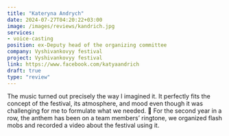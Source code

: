 ```yaml
---
title: "Kateryna Andrych"
date: 2024-07-27T04:20:22+03:00
image: /images/reviews/kandrich.jpg
services: 
- voice-casting
position: ex-Deputy head of the organizing committee
company: Vyshivankovyy festival
project: Vyshivankovyy festival
link: https://www.facebook.com/katyaandrich
draft: true
type: "review"
---
```


The music turned out precisely the way I imagined it. It perfectly fits the concept of the festival, its atmosphere, and mood even though it was challenging for me to formulate what we needed. 🙂 For the second year in a row, the anthem has been on a team members’ ringtone, we organized flash mobs and recorded a video about the festival using it.